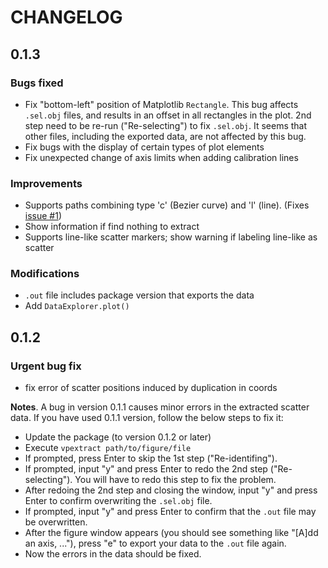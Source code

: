 # CHANGELOG

## 0.1.3
### Bugs fixed
- Fix "bottom-left" position of Matplotlib `Rectangle`. This bug affects `.sel.obj` files, and results in an offset in all rectangles in the plot. 2nd step need to be re-run ("Re-selecting") to fix `.sel.obj`. It seems that other files, including the exported data, are not affected by this bug.
- Fix bugs with the display of certain types of plot elements
- Fix unexpected change of axis limits when adding calibration lines

### Improvements
- Supports paths combining type 'c' (Bezier curve) and 'l' (line). (Fixes [issue #1](https://github.com/ycwang-astro/vector-plot-extractor/issues/1))
- Show information if find nothing to extract
- Supports line-like scatter markers; show warning if labeling line-like as scatter

### Modifications
- `.out` file includes package version that exports the data
- Add `DataExplorer.plot()`

## 0.1.2
### Urgent bug fix
- fix error of scatter positions induced by duplication in coords

**Notes**. A bug in version 0.1.1 causes minor errors in the extracted scatter data. If you have used 0.1.1 version, follow the below steps to fix it:
- Update the package (to version 0.1.2 or later)
- Execute `vpextract path/to/figure/file`
- If prompted, press Enter to skip the 1st step ("Re-identifing").
- If prompted, input "y" and press Enter to redo the 2nd step ("Re-selecting"). You will have to redo this step to fix the problem.
- After redoing the 2nd step and closing the window, input "y" and press Enter to confirm overwriting the `.sel.obj` file.
- If prompted, input "y" and press Enter to confirm that the `.out` file may be overwritten.
- After the figure window appears (you should see something like "\[A\]dd an axis, ..."), press "e" to export your data to the `.out` file again.
- Now the errors in the data should be fixed.
